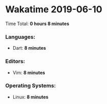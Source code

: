 # Wakatime 2019-06-10

Time Total: **0 hours 8 minutes**

### Languages:
- Dart: **8 minutes** 

### Editors:
- Vim: **8 minutes** 

### Operating Systems:
- Linux: **8 minutes** 

